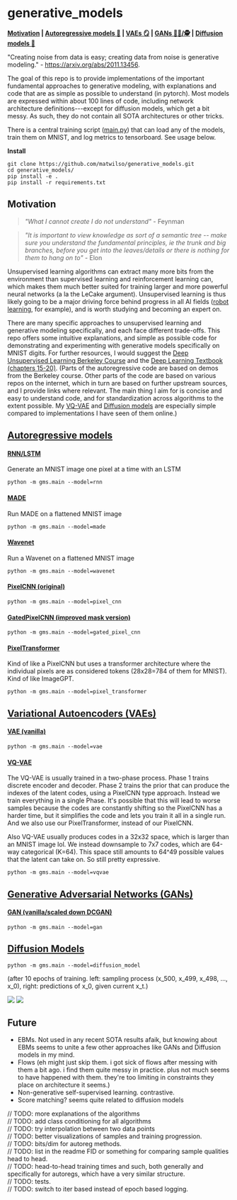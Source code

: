 # generative_models

**[Motivation](#motivation) | [Autoregressive models 📃](#autoregressive-models) | [VAEs 🪞](#variational-autoencoders-vaes) | [GANs 🧑‍🎨/🕵](#generative-adversarial-networks-gans) | [Diffusion models 🧪](#diffusion-models)**

"Creating noise from data is easy; creating data from noise is generative modeling." - https://arxiv.org/abs/2011.13456.

The goal of this repo is to provide implementations of the important fundamental approaches to generative modeling, with explanations and code that are as simple as possible to understand (in pytorch).
Most models are expressed within about 100 lines of code, including network architecture definitions---except for diffusion models, which get a bit messy.
As such, they do not contain all SOTA architectures or other tricks.

There is a central training script ([main.py](./gms/main.py)) that can load any of the models, train
them on MNIST, and log metrics to tensorboard. See usage below.

**Install**
```
git clone https://github.com/matwilso/generative_models.git
cd generative_models/
pip install -e .
pip install -r requirements.txt
```

## Motivation

>*"What I cannot create I do not understand"* - Feynman

>*"It is important to view knowledge as sort of a semantic tree -- make sure you understand the fundamental principles, ie the trunk and big branches, before you get into the leaves/details or there is nothing for them to hang on to"* - Elon

Unsupervised learning algorithms can extract many more bits from the environment than supervised learning and reinforcement learning can,
which makes them much better suited for training larger and more powerful neural networks (a la the LeCake argument).
Unsupervised learning is thus likely going to be a major driving force behind progress in all AI fields ([robot learning](https://matwilso.github.io/robot-future/), for example), and is worth studying and becoming an expert on.

There are many specific approaches to unsupervised learning and generative modeling specifically, and each face different trade-offs.
This repo offers some intuitive explanations, and simple as possible code for demonstrating and experimenting with generative models specifically on MNIST digits.  For further resources, I would suggest the [Deep Unsupervised Learning Berkeley Course](https://sites.google.com/view/berkeley-cs294-158-sp20/) and the [Deep Learning Textbook (chapters 15-20)](https://www.deeplearningbook.org/).
(Parts of the autoregressive code are based on demos from the Berkeley course. Other parts of the code
are based on various repos on the internet, which in turn are based on further upstream sources, and I provide links where relevant.
The main thing I aim for is concise and easy to understand code, and for standardization across algorithms to the extent possible.
My [VQ-VAE](./gms/vaes/vqvae.py) and [Diffusion models](./gms/diffusion/diffusion.py)
are especially simple compared to implementations I have seen of them online.)

<!--
, so it is important
to understand the fundamental approaches.

, that is going to be central
to the future of the field, fundamentally because they allow us to extract more useful bits from the environment.
And the cliched quote that "What I cannot create, I do not understand".

Over the years, we have developed several ways of using neural networks to generate data. 
You can break these into various classes, and each class faces various trade-offs and are useful in various settings.

It is unclear which is ultimately the most useful.
From 2015-2018, GANs were in the lead. But now I feel like
likelihood based approaches, including autoregressive models (mostly because of Transformers) and 
VAEs/VQVAEs have pulled ahead.
But who knows what might be useful from older approaches, Flows, and other things that
are just emerging or yet to be discovered.

We decouple the implementations from complex architectures, when possible.
The complex arches are important to understand. But also they add complexity to the core ideas.
And should be treated in some isolation.
-->

## [Autoregressive models](gms/autoregs)

#### [RNN/LSTM](gms/autoregs/rnn.py)
Generate an MNIST image one pixel at a time with an LSTM
```
python -m gms.main --model=rnn
```
#### [MADE](gms/autoregs/made.py)
Run MADE on a flattened MNIST image
```
python -m gms.main --model=made
```
#### [Wavenet](gms/autoregs/wavenet.py)
Run a Wavenet on a flattened MNIST image
```
python -m gms.main --model=wavenet
```
#### [PixelCNN (original)](gms/autoregs/pixelcnn.py)
```
python -m gms.main --model=pixel_cnn
```
#### [GatedPixelCNN (improved mask version)](gms/autoregs/gatedcnn.py)
```
python -m gms.main --model=gated_pixel_cnn
```
#### [PixelTransformer](gms/autoregs/transformer.py)
Kind of like a PixelCNN but uses a transformer architecture where the individual pixels are as considered tokens (28x28=784 of them for MNIST).
Kind of like ImageGPT.
```
python -m gms.main --model=pixel_transformer
```

## [Variational Autoencoders (VAEs)](gms/vaes/)

#### [VAE (vanilla)](gms/vaes/vae.py)
```
python -m gms.main --model=vae
```
#### [VQ-VAE](gms/vaes/vqvae.py)

The VQ-VAE is usually trained in a two-phase process. Phase 1 trains discrete encoder and decoder. Phase 2 trains
the prior that can produce the indexes of the latent codes, using a PixelCNN type approach.
Instead we train everything in a single Phase.
It's possible that this will lead to worse samples because the codes are constantly shifting so the PixelCNN has a harder time, but it simplifies
the code and lets you train it all in a single run.
And we also use our PixelTransformer, instead of our PixelCNN.

Also VQ-VAE usually produces codes in a 32x32 space, which is larger than an MNIST image lol.
We instead downsample to 7x7 codes, which are 64-way categorical (K=64). This space still amounts 
to 64^49 possible values that the latent can take on. So still pretty expressive.

```
python -m gms.main --model=vqvae
```
## [Generative Adversarial Networks (GANs)](gms/gans/)

#### [GAN (vanilla/scaled down DCGAN)](gms/gans/gan.py)
```
python -m gms.main --model=gan
```

## [Diffusion Models](gms/diffusion/)

```
python -m gms.main --model=diffusion_model
```

(after 10 epochs of training. left: sampling process (x_500, x_499, x_498, ..., x_0), right: predictions of x_0, given current x_t.)

![](assets/diffusion_sample_10.gif)
![](assets/diffusion_10.gif)

## Future
- EBMs. Not used in any recent SOTA results afaik, but knowing about EBMs seems to unite a few other approaches like GANs and Diffusion models in my mind. 
- Flows (eh might just skip them. i got sick of flows after messing with them a bit ago. i find them quite messy in practice. plus not much seems to have happened with them. they're too limiting in constraints they place on architecture it seems.)
- Non-generative self-supervised learning. contrastive.
- Score matching? seems quite related to diffusion models

// TODO: more explanations of the algorithms <br>
// TODO: add class conditioning for all algorithms <br>
// TODO: try interpolation between two data points <br>
// TODO: better visualizations of samples and training progression. <br>
// TODO: bits/dim for autoreg methods.  <br>
// TODO: list in the readme FID or something for comparing sample qualities head to head. <br>
// TODO: head-to-head training times and such, both generally and specifically for autoregs, which have a very similar structure. <br>
// TODO: tests. <br>
// TODO: switch to iter based instead of epoch based logging. <br>
